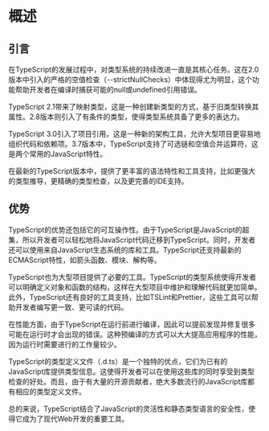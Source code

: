 
# 概述

## 引言

在TypeScript的发展过程中，对类型系统的持续改进一直是其核心任务。这在2.0版本中引入的严格的空值检查（--strictNullChecks）中体现得尤为明显，这个功能帮助开发者在编译时捕获可能的null或undefined引用错误。

TypeScript 2.1带来了映射类型，这是一种创建新类型的方式，基于旧类型转换其属性。2.8版本则引入了有条件的类型，使得类型系统具备了更多的表达力。

TypeScript 3.0引入了项目引用，这是一种新的架构工具，允许大型项目更容易地组织代码和依赖项。3.7版本中，TypeScript支持了可选链和空值合并运算符，这是两个常用的JavaScript特性。

在最新的TypeScript版本中，提供了更丰富的语法特性和工具支持，比如更强大的类型推导，更精确的类型检查，以及更完善的IDE支持。

## 优势

TypeScript的优势还包括它的可互操作性。由于TypeScript是JavaScript的超集，所以开发者可以轻松地将JavaScript代码迁移到TypeScript。同时，开发者还可以使用来自JavaScript生态系统的库和工具。TypeScript还支持最新的ECMAScript特性，如箭头函数、模块、解构等。

TypeScript也为大型项目提供了必要的工具。TypeScript的类型系统使得开发者可以明确定义对象和函数的结构，这样在大型项目中维护和理解代码就更加简单。此外，TypeScript还有良好的工具支持，比如TSLint和Prettier，这些工具可以帮助开发者编写更一致、更可读的代码。

在性能方面，由于TypeScript在运行前进行编译，因此可以提前发现并修复很多可能在运行时才会出现的错误。这种预编译的方式可以大大提高应用程序的性能，因为运行时需要进行的工作量较少。

TypeScript的类型定义文件（.d.ts）是一个独特的优点，它们为已有的JavaScript库提供类型信息。这使得开发者可以在使用这些库的同时享受到类型检查的好处。而且，由于有大量的开源贡献者，绝大多数流行的JavaScript库都有相应的类型定义文件。

总的来说，TypeScript结合了JavaScript的灵活性和静态类型语言的安全性，使得它成为了现代Web开发的重要工具。